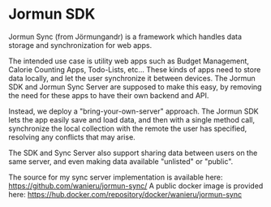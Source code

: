 # Jormun SDK

Jormun Sync (from Jörmungandr) is a framework which handles data storage and synchronization for web apps.

The intended use case is utility web apps such as Budget Management, Calorie Counting Apps, Todo-Lists, etc... These kinds of apps need to store data locally, and let the user synchronize it between devices. The Jormun SDK and Jormun Sync Server are supposed to make this easy, by removing the need for these apps to have their own backend and API.

Instead, we deploy a "bring-your-own-server" approach. The Jormun SDK lets the app easily save and load data, and then with a single method call, synchronize the local collection with the remote the user has specified, resolving any conflicts that may arise.

The SDK and Sync Server also support sharing data between users on the same server, and even making data available "unlisted" or "public".

The source for my sync server implementation is available here: https://github.com/wanieru/jormun-sync/
A public docker image is provided here: https://hub.docker.com/repository/docker/wanieru/jormun-sync
